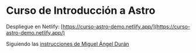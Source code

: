 # Curso de Introducción a Astro
Despliegue en Netlify: [https://curso-astro-demo.netlify.app/](https://curso-astro-demo.netlify.app/)

Siguiendo las [instrucciones de Miguel Ángel Durán](https://www.youtube.com/watch?v=RB5tR_nqUEw)

